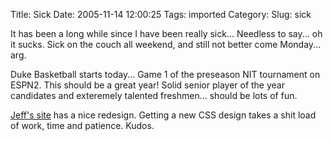 Title: Sick
Date: 2005-11-14 12:00:25
Tags: imported
Category: 
Slug: sick

It has been a long while since I have been really sick... Needless to say... oh it sucks.  Sick on the couch all weekend, and still not better come Monday... arg.

Duke Basketball starts today... Game 1 of the preseason NIT tournament on ESPN2.  This should be a great year!  Solid senior player of the year candidates and exteremely talented freshmen... should be lots of fun.

<a href="http://jeff.specular.org">Jeff's site</a> has a nice redesign.  Getting a new CSS design takes a shit load of work, time and patience.  Kudos.


